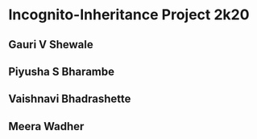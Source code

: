 # Incognito-Inheritance Project 2k20
## Gauri V Shewale
## Piyusha S Bharambe
## Vaishnavi Bhadrashette
## Meera Wadher
